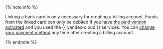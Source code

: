 {% note info %}

Linking a bank card is only necessary for creating a billing account. Funds from the linked card can only be debited if you have [the paid version activated](../operations/activate-commercial.md) and you used the {{ yandex-cloud }} services. You can [change your payment method](../operations/change-payment-method.md) any time after creating a billing account.

{% endnote %}

